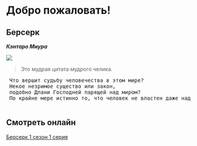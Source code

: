 # Добро пожаловать!
## Берсерк ##
	
 ***Кэнтаро Миура***
 
 ![](https://github.com/Dog56/1LABA/assets/123181556/b4d46933-b8bb-4da6-af10-816fd1196477)
 > Это мудрая цитата мудрого челика.
 <pre>
 Что вершит судьбу человечества в этом мире?
 Некое незримое существо или закон,
 подобно Длани Господней парящей над миром?
 По крайне мере истинно то, что человек не властен даже над своей волей.
   </pre>
## Смотреть онлайн
[Берсерк 1 сезон 1 серия ](https://jut.su/berserk/season-1/episode-1.html)
